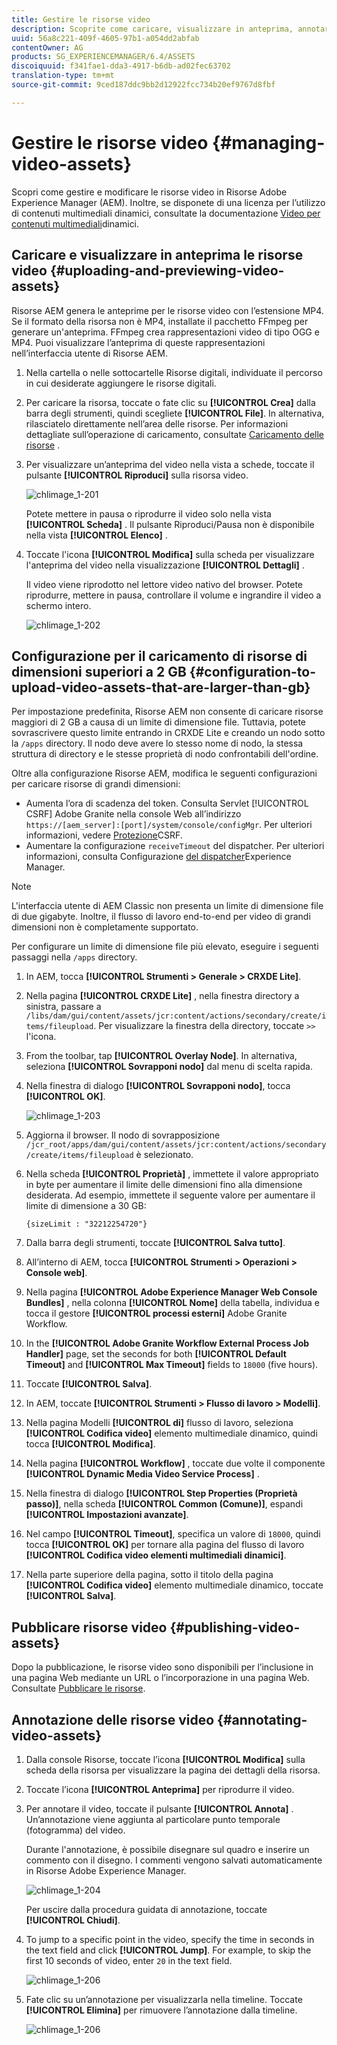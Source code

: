 ```yaml
---
title: Gestire le risorse video
description: Scoprite come caricare, visualizzare in anteprima, annotare e pubblicare risorse video.
uuid: 56a8c221-409f-4605-97b1-a054dd2abfab
contentOwner: AG
products: SG_EXPERIENCEMANAGER/6.4/ASSETS
discoiquuid: f341fae1-dda3-4917-b6db-ad02fec63702
translation-type: tm+mt
source-git-commit: 9ced187ddc9bb2d12922fcc734b20ef9767d8fbf

---
```



# Gestire le risorse video {#managing-video-assets}

Scopri come gestire e modificare le risorse video in Risorse Adobe Experience Manager (AEM). Inoltre, se disponete di una licenza per l’utilizzo di contenuti multimediali dinamici, consultate la documentazione [Video per contenuti multimediali](video.md)dinamici.

## Caricare e visualizzare in anteprima le risorse video {#uploading-and-previewing-video-assets}

Risorse AEM genera le anteprime per le risorse video con l’estensione MP4. Se il formato della risorsa non è MP4, installate il pacchetto FFmpeg per generare un&#39;anteprima. FFmpeg crea rappresentazioni video di tipo OGG e MP4. Puoi visualizzare l’anteprima di queste rappresentazioni nell’interfaccia utente di Risorse AEM.

1. Nella cartella o nelle sottocartelle Risorse digitali, individuate il percorso in cui desiderate aggiungere le risorse digitali.
1. Per caricare la risorsa, toccate o fate clic su **[!UICONTROL Crea]** dalla barra degli strumenti, quindi scegliete **[!UICONTROL File]**. In alternativa, rilasciatelo direttamente nell’area delle risorse. Per informazioni dettagliate sull’operazione di caricamento, consultate [Caricamento delle risorse](managing-assets-touch-ui.md#uploading-assets) .
1. Per visualizzare un’anteprima del video nella vista a schede, toccate il pulsante **[!UICONTROL Riproduci]** sulla risorsa video.

   ![chlimage_1-201](assets/chlimage_1-201.png)

   Potete mettere in pausa o riprodurre il video solo nella vista **[!UICONTROL Scheda]** . Il pulsante Riproduci/Pausa non è disponibile nella vista **[!UICONTROL Elenco]** .

1. Toccate l&#39;icona **[!UICONTROL Modifica]** sulla scheda per visualizzare l&#39;anteprima del video nella visualizzazione **[!UICONTROL Dettagli]** .

   Il video viene riprodotto nel lettore video nativo del browser. Potete riprodurre, mettere in pausa, controllare il volume e ingrandire il video a schermo intero.

   ![chlimage_1-202](assets/chlimage_1-202.png)

## Configurazione per il caricamento di risorse di dimensioni superiori a 2 GB {#configuration-to-upload-video-assets-that-are-larger-than-gb}

Per impostazione predefinita, Risorse AEM non consente di caricare risorse maggiori di 2 GB a causa di un limite di dimensione file. Tuttavia, potete sovrascrivere questo limite entrando in CRXDE Lite e creando un nodo sotto la `/apps` directory. Il nodo deve avere lo stesso nome di nodo, la stessa struttura di directory e le stesse proprietà di nodo confrontabili dell&#39;ordine.

Oltre alla configurazione Risorse AEM, modifica le seguenti configurazioni per caricare risorse di grandi dimensioni:

* Aumenta l’ora di scadenza del token. Consulta Servlet [!UICONTROL CSRF] Adobe Granite nella console Web all’indirizzo `https://[aem_server]:[port]/system/console/configMgr`. Per ulteriori informazioni, vedere [Protezione](/help/sites-developing/csrf-protection.md)CSRF.
* Aumentare la configurazione `receiveTimeout` del dispatcher. Per ulteriori informazioni, consulta Configurazione [del dispatcher](https://docs.adobe.com/content/help/en/experience-manager-dispatcher/using/configuring/dispatcher-configuration.html#renders-options)Experience Manager.

>[!NOTE]
>
>L&#39;interfaccia utente di AEM Classic non presenta un limite di dimensione file di due gigabyte. Inoltre, il flusso di lavoro end-to-end per video di grandi dimensioni non è completamente supportato.

Per configurare un limite di dimensione file più elevato, eseguire i seguenti passaggi nella `/apps` directory.

1. In AEM, tocca **[!UICONTROL Strumenti > Generale > CRXDE Lite]**.
1. Nella pagina **[!UICONTROL CRXDE Lite]** , nella finestra directory a sinistra, passare a `/libs/dam/gui/content/assets/jcr:content/actions/secondary/create/items/fileupload`. Per visualizzare la finestra della directory, toccate `>>` l&#39;icona.
1. From the toolbar, tap **[!UICONTROL Overlay Node]**. In alternativa, seleziona **[!UICONTROL Sovrapponi nodo]** dal menu di scelta rapida.
1. Nella finestra di dialogo **[!UICONTROL Sovrapponi nodo]**, tocca **[!UICONTROL OK]**.

   ![chlimage_1-203](assets/chlimage_1-203.png)

1. Aggiorna il browser. Il nodo di sovrapposizione `/jcr_root/apps/dam/gui/content/assets/jcr:content/actions/secondary/create/items/fileupload` è selezionato.
1. Nella scheda **[!UICONTROL Proprietà]** , immettete il valore appropriato in byte per aumentare il limite delle dimensioni fino alla dimensione desiderata. Ad esempio, immettete il seguente valore per aumentare il limite di dimensione a 30 GB:

   `{sizeLimit : "32212254720"}`

1. Dalla barra degli strumenti, toccate **[!UICONTROL Salva tutto]**.
1. All’interno di AEM, tocca **[!UICONTROL Strumenti > Operazioni > Console web]**.
1. Nella pagina **[!UICONTROL Adobe Experience Manager Web Console Bundles]** , nella colonna **[!UICONTROL Nome]** della tabella, individua e tocca il gestore **[!UICONTROL processi esterni]** Adobe Granite Workflow.
1. In the **[!UICONTROL Adobe Granite Workflow External Process Job Handler]** page, set the seconds for both **[!UICONTROL Default Timeout]** and **[!UICONTROL Max Timeout]** fields to `18000` (five hours).
1. Toccate **[!UICONTROL Salva]**.
1. In AEM, toccate **[!UICONTROL Strumenti > Flusso di lavoro > Modelli]**.
1. Nella pagina Modelli **[!UICONTROL di]** flusso di lavoro, seleziona **[!UICONTROL Codifica video]** elemento multimediale dinamico, quindi tocca **[!UICONTROL Modifica]**.
1. Nella pagina **[!UICONTROL Workflow]** , toccate due volte il componente **[!UICONTROL Dynamic Media Video Service Process]** .
1. Nella finestra di dialogo **[!UICONTROL Step Properties (Proprietà passo)]**, nella scheda **[!UICONTROL Common (Comune)]**, espandi **[!UICONTROL Impostazioni avanzate]**.
1. Nel campo **[!UICONTROL Timeout]**, specifica un valore di `18000`, quindi tocca **[!UICONTROL OK]** per tornare alla pagina del flusso di lavoro **[!UICONTROL Codifica video elementi multimediali dinamici]**.
1. Nella parte superiore della pagina, sotto il titolo della pagina **[!UICONTROL Codifica video]** elemento multimediale dinamico, toccate **[!UICONTROL Salva]**.

## Pubblicare risorse video {#publishing-video-assets}

Dopo la pubblicazione, le risorse video sono disponibili per l’inclusione in una pagina Web mediante un URL o l’incorporazione in una pagina Web. Consultate [Pubblicare le risorse](publishing-dynamicmedia-assets.md).

## Annotazione delle risorse video {#annotating-video-assets}

1. Dalla console Risorse, toccate l’icona **[!UICONTROL Modifica]** sulla scheda della risorsa per visualizzare la pagina dei dettagli della risorsa.
1. Toccate l’icona **[!UICONTROL Anteprima]** per riprodurre il video.
1. Per annotare il video, toccate il pulsante **[!UICONTROL Annota]** . Un’annotazione viene aggiunta al particolare punto temporale (fotogramma) del video.

   Durante l&#39;annotazione, è possibile disegnare sul quadro e inserire un commento con il disegno. I commenti vengono salvati automaticamente in Risorse Adobe Experience Manager.

   ![chlimage_1-204](assets/chlimage_1-204.png)

   Per uscire dalla procedura guidata di annotazione, toccate **[!UICONTROL Chiudi]**.

1. To jump to a specific point in the video, specify the time in seconds in the text field and click **[!UICONTROL Jump]**. For example, to skip the first 10 seconds of video, enter `20` in the text field.

   ![chlimage_1-206](assets/chlimage_1-205.png)

1. Fate clic su un’annotazione per visualizzarla nella timeline. Toccate **[!UICONTROL Elimina]** per rimuovere l’annotazione dalla timeline.

   ![chlimage_1-206](assets/chlimage_1-206.png)
